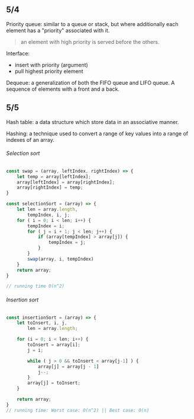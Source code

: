 5/4
----
Priority queue: similar to a queue or stack, but where additionally each element has a "priority" associated with it.

> an element with high priority is served before the others.

Interface:

* insert with priority (argument)
* pull highest priority element

Dequeue: a generalization of both the FIFO queue and LIFO queue. A sequence of elements with a front and a back.

5/5
--------

Hash table: a data structure which store data in an associative manner.

Hashing: a technique used to convert  a range of key values into a range of indexes of an array.


###### Selection sort
```js
const swap = (array, leftIndex, rightIndex) => {
    let temp = array[leftIndex];
    array[leftIndex] = array[rightIndex];
    array[rightIndex] = temp;
}

const selectionSort = (array) => {
    let len = array.length,
        tempIndex, i, j;
    for ( i = 0; i < len; i++) {
        tempIndex = i;
        for ( j = i + 1; j < len; j++) {
            if (array[tempIndex] > array[j]) {
                tempIndex = j;
            }
        }
        swap(array, i, tempIndex)
    }
    return array;
}

// running time O(n^2)
```

###### Insertion sort
```js
const insertionSort = (array) => {
    let toInsert, i, j,
        len = array.length;

    for (i = 0; i < len; i++) {
        toInsert = array[i];
        j = i;

        while ( j > 0 && toInsert < array[j-1] ) {
            array[j] = array[j - 1]
            j--;
        }
        array[j] = toInsert;
    }

    return array;
}
// running time: Worst case: O(n^2) || Best case: O(n)
```
